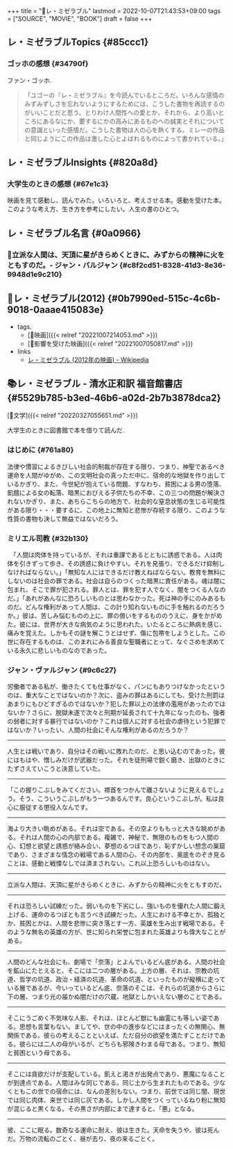 +++
title = "📝レ・ミゼラブル"
lastmod = 2022-10-07T21:43:53+09:00
tags = ["SOURCE", "MOVIE", "BOOK"]
draft = false
+++

## レ・ミゼラブルTopics {#85ccc1}


### ゴッホの感想 {#34790f}

ファン・ゴッホ.

> 「ユゴーの『レ・ミゼラブル』を今読んでいるところだ。いろんな感情のみずみずしさを忘れないようにするためには、こうした書物を再読するのがいいことだと思う。とりわけ人間性への愛とか、それから、より高いところにあるなにか、要するにかの高みにあるものへの誠実とそれについての意識といった感情だ。こうした書物は人の心を熱くする。ミレーの作品と同じようにこの作品は激した心とよばれるものによって書かれている。」


## レ・ミゼラブルInsights {#820a8d}


### 大学生のときの感想 {#67e1c3}

映画を見て感動し、読んでみた。いろいろと、考えさせる本。感動を受けた本。このような考え方、生き方を参考にしたい。人生の書のひとつ。


## レ・ミゼラブル名言 {#0a0966}


### 📜立派な人間は、天頂に星がきらめくときに、みずからの精神に火をともすのだ。- ジャン・バルジャン {#c8f2cd51-8328-41d3-8e36-9948d1e9c210}


## 🎥レ・ミゼラブル(2012) {#0b7990ed-515c-4c6b-9018-0aaae415083e}

-   tags.
    -   [🔖映画]({{< relref "20221007214053.md" >}})
    -   [🦊影響を受けた映画]({{< relref "20221007050817.md" >}})
-   links
    -   [レ・ミゼラブル (2012年の映画) - Wikipedia](https://ja.wikipedia.org/wiki/%E3%83%AC%E3%83%BB%E3%83%9F%E3%82%BC%E3%83%A9%E3%83%96%E3%83%AB_(2012%E5%B9%B4%E3%81%AE%E6%98%A0%E7%94%BB))


## 📚レ・ミゼラブル - 清水正和訳 福音館書店 {#5529b785-b3ed-46b6-a02d-2b7b3878dca2}

[🔖文学]({{< relref "20220327055651.md" >}})

大学生のときに図書館で本を借りて読んだ.


### はじめに {#761a80}

法律や慣習によるきびしい社会的制裁が存在する限り、つまり、神聖であるべき運命を人間がゆがめ、この文明社会の真っただ中に、宿命的な地獄を作り出しているかぎり、また、今世紀が抱えている問題、すなわち、貧困による男の堕落、飢餓による女の転落、暗黒におびえる子供たちの不幸、この三つの問題が解決されないかぎり、また、あちらこちらの地方で、社会的な窒息状態の生じる可能性がある限り・・・要するに、この地上に無知と悲惨が存続する限り、このような性質の書物も決して無益ではないだろう。


### ミリエル司教 {#32b130}

　「人間は肉体を持っているが、それは重課であるとともに誘惑である。人は肉体を引きずって歩き、その誘惑に負けやすい。それを見張り、できるだけ抑制しなければならない。」「無知な人にはできるだけ教えねばならない。教育を無料にしないのは社会の罪である。社会は自らのつくった暗黒に責任がある。魂は闇に包まれ、そこで罪が犯される。罪人とは、罪を犯す人でなく、闇をつくる人なのだ。」「あれがあんなに恐ろしいものとは思わなかった。死は神の手にのみあるものだ。どんな権利があって人間は、この計り知れないものに手を触れるのだろうか。」彼は、苦しみ悩むものの上に、罪の償いをするもののうえに、身をかがめた。彼には、世界が大きな病気のように思われた。いたるところに熱病を感じ、痛みを覚えた。しかもその謎を解こうとはせず、傷に包帯をしようとした。この世に存在するものは、このまれにみる善良な聖職者にとって、なぐさめを求めている永久に悲しいものなのであった。


### ジャン・ヴァルジャン {#9c6c27}

労働者である私が、働きたくても仕事がなく、パンにもありつけなかったというのは、重大なことではないのか？次に、盗みの罪はあるにしても、受けた刑罰はあまりにもひどすぎるのではないか？犯した罪以上の法律の濫用があったのではないか？さらに、脱獄未遂で次々と刑期が延長されて十九年になったのも、強者の弱者に対する暴行ではないのか？これは個人に対する社会の虐待という犯罪ではないか？いったい、人間の社会にそんな権利があるのだろうか？

---

人生とは戦いであり、自分はその戦いに敗れたのだ、と思い込むのであった。彼にはもはや、憎しみだけが武器だった。それを徒刑場で鋭く磨き、出獄のときにたずさえていこうと決意していた。

---

「この握りこぶしをみてください。襟首をつかんで離さないように見えるでしょう。そう、こういうこぶしがもう一つあるんです。良心というこぶしが。私は良心に服従する懲役人なんです。

---

海より大きい眺めがある。それは空である。その空よりももっと大きな眺めがある。それは人間の心の内部である。複雑で、神秘で、無限のものをもつ人間の心、幻想と欲望と誘惑が絡み合い、夢想のるつぼであり、恥ずかしい想念の巣窟であり、さまざまな情念の戦場である人間の心、その内部を、奥底をのぞき見ることは、感動と戦慄なしでは済まされない。これ以上恐ろしいものはない。

---

立派な人間は、天頂に星がきらめくときに、みずからの精神に火をともすのだ。

---

それは恐ろしい試練だった。弱いものを下劣にし、強いものを優れた人間に鍛え上げる、運命のるつぼとも言うべき試練だった。人生における不幸とか、孤独とか、貧困とかは、人間を悲惨に突き落とす一方、英雄を生み出す戦場である。そのような無名の英雄の方が、世に知られ栄誉に包まれた英雄よりも偉大なことがある。

---

人間のどんな社会にも、劇場で「奈落」とよんでいるどん底がある。人間の社会を鉱山にたとえると、そこには二つの層がある。上方の層、それは、宗教の坑道、哲学の坑道、政治・経済の坑道、革命の坑道、といったものが縦横に走っている層であるが、今いっているどん底、奈落のそこは、それらの坑道からさらに下の層、つまり光の届かぬ闇だけの穴蔵、地獄としかいえない層のことである。

---

そこにうごめく不気味な人影、それは、ほとんど獣にも幽霊にも等しい姿である。思想も言葉もない。ましてや、世の中の進歩などにはまったくの無関心、無関係である。彼らの考えることといえば、ただ自分の欲望を満たすことだけである。彼らには二人の母がいるが、どちらも邪険きわまる母である。つまり、無知と貧困という母である。

---

そこには貪欲だけが支配している。飢えと渇きが出発点であり、悪魔になることが到達点である。人間はみな同じである。同じ土から生まれたものである。少なくともこの世での宿命には、なんの差別もない。つまり、前世では同じ闇、現世では同じ肉体、来世では同じ灰である。しかし人間をつくっているねり粉に無知が混じると黒くなる。その黒さが内部にまで達すると、「悪」となる。

---

彼、ここに眠る。数奇なる運命に耐え、彼は生きた。天命を失うや、彼は死んだ。万物の流転のごとく、昼が去り、夜の来るごとく。
